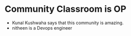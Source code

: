 # Community Classroom is OP

- Kunal Kushwaha says that this community is amazing.
- nitheen is a Devops engineer 
